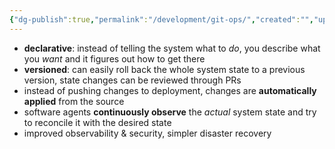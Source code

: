 ```yaml
---
{"dg-publish":true,"permalink":"/development/git-ops/","created":"","updated":""}
---
```



- **declarative**: instead of telling the system what to *do*, you describe what you *want* and it figures out how to get there
- **versioned**: can easily roll back the whole system state to a previous version, state changes can be reviewed through PRs
- instead of pushing changes to deployment, changes are **automatically applied** from the source
- software agents **continuously observe** the *actual* system state and try to reconcile it with the desired state
- improved observability & security, simpler disaster recovery
